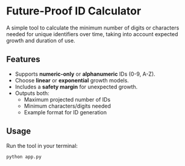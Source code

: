 # Future-Proof ID Calculator

A simple tool to calculate the minimum number of digits or characters needed for unique identifiers over time, taking into account expected growth and duration of use.

## Features

- Supports **numeric-only** or **alphanumeric** IDs (0-9, A-Z).  
- Choose **linear** or **exponential** growth models.  
- Includes a **safety margin** for unexpected growth.  
- Outputs both:
  - Maximum projected number of IDs  
  - Minimum characters/digits needed  
  - Example format for ID generation

## Usage

Run the tool in your terminal:

```bash
python app.py

